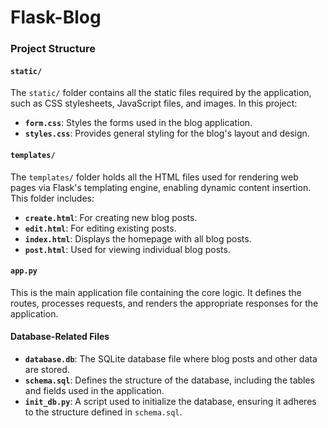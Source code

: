 # Flask-Blog

### Project Structure

#### **`static/`**
The `static/` folder contains all the static files required by the application, such as CSS stylesheets, JavaScript files, and images. In this project:
- **`form.css`**: Styles the forms used in the blog application.
- **`styles.css`**: Provides general styling for the blog's layout and design.

#### **`templates/`**
The `templates/` folder holds all the HTML files used for rendering web pages via Flask's templating engine, enabling dynamic content insertion. This folder includes:
- **`create.html`**: For creating new blog posts.
- **`edit.html`**: For editing existing posts.
- **`index.html`**: Displays the homepage with all blog posts.
- **`post.html`**: Used for viewing individual blog posts.

#### **`app.py`**
This is the main application file containing the core logic. It defines the routes, processes requests, and renders the appropriate responses for the application.

#### **Database-Related Files**
- **`database.db`**: The SQLite database file where blog posts and other data are stored.
- **`schema.sql`**: Defines the structure of the database, including the tables and fields used in the application.
- **`init_db.py`**: A script used to initialize the database, ensuring it adheres to the structure defined in `schema.sql`.

